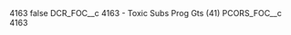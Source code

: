 <?xml version="1.0" encoding="UTF-8"?>
<CustomMetadata xmlns="http://soap.sforce.com/2006/04/metadata" xmlns:xsi="http://www.w3.org/2001/XMLSchema-instance" xmlns:xsd="http://www.w3.org/2001/XMLSchema">
    <label>4163</label>
    <protected>false</protected>
    <values>
        <field>DCR_FOC__c</field>
        <value xsi:type="xsd:string">4163 - Toxic Subs Prog Gts (41)</value>
    </values>
    <values>
        <field>PCORS_FOC__c</field>
        <value xsi:type="xsd:string">4163</value>
    </values>
</CustomMetadata>
